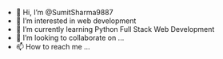 - 👋 Hi, I’m @SumitSharma9887
- 👀 I’m interested in web development
- 🌱 I’m currently learning Python Full Stack Web Development
- 💞️ I’m looking to collaborate on ...
- 📫 How to reach me ...

<!---
SumitSharma9887/SumitSharma9887 is a ✨ special ✨ repository because its `README.md` (this file) appears on your GitHub profile.
You can click the Preview link to take a look at your changes.
--->
